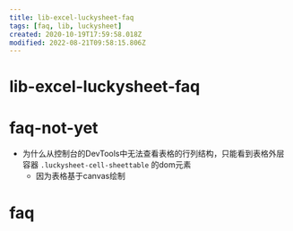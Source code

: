 ```yaml
---
title: lib-excel-luckysheet-faq
tags: [faq, lib, luckysheet]
created: 2020-10-19T17:59:58.018Z
modified: 2022-08-21T09:58:15.806Z
---
```


# lib-excel-luckysheet-faq

# faq-not-yet

- 为什么从控制台的DevTools中无法查看表格的行列结构，只能看到表格外层容器 `.luckysheet-cell-sheettable` 的dom元素
  - 因为表格基于canvas绘制

# faq

